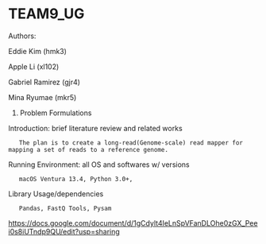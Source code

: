 # TEAM9_UG
Authors:

Eddie Kim (hmk3)

Apple Li (xl102) 

Gabriel Ramirez (gjr4)

Mina Ryumae (mkr5)

1. Problem Formulations

 Introduction: brief literature review and related works 
 
       The plan is to create a long-read(Genome-scale) read mapper for mapping a set of reads to a reference genome.
       
 Running Environment: all OS and softwares w/ versions 
 
       macOS Ventura 13.4, Python 3.0+, 
       
 Library Usage/dependencies 
 
       Pandas, FastQ Tools, Pysam
       
    

https://docs.google.com/document/d/1gCdylt4IeLnSpVFanDLOhe0zGX_Peei0s8iUTndp9QU/edit?usp=sharing
